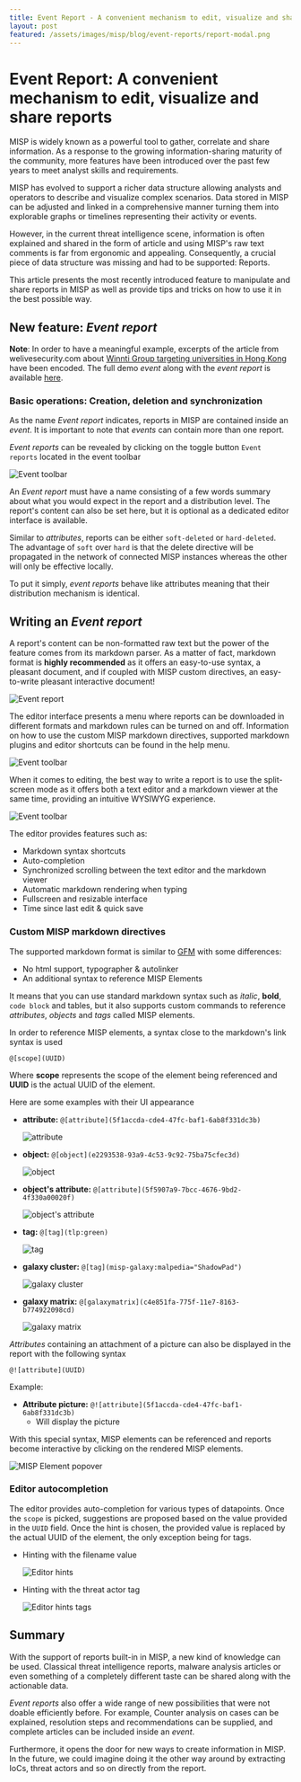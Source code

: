 ```yaml
---
title: Event Report - A convenient mechanism to edit, visualize and share reports
layout: post
featured: /assets/images/misp/blog/event-reports/report-modal.png
---
```


# Event Report: A convenient mechanism to edit, visualize and share reports
MISP is widely known as a powerful tool to gather, correlate and share information. As a response to the growing information-sharing maturity of the community, more features have been introduced over the past few years to meet analyst skills and requirements.

MISP has evolved to support a richer data structure allowing analysts and operators to describe and visualize complex scenarios. Data stored in MISP can be adjusted and linked in a comprehensive manner turning them into explorable graphs or timelines representing their activity or events.

However, in the current threat intelligence scene, information is often explained and shared in the form of article and using MISP's raw text comments is far from ergonomic and appealing.
Consequently, a crucial piece of data structure was missing and had to be supported: Reports.

This article presents the most recently introduced feature to manipulate and share reports in MISP as well as provide tips and tricks on how to use it in the best possible way.


## New feature: *Event report*
**Note**: In order to have a meaningful example, excerpts of the article from welivesecurity.com about [Winnti Group targeting universities in Hong Kong](https://www.welivesecurity.com/2020/01/31/winnti-group-targeting-universities-hong-kong/) have been encoded.
The full demo *event* along with the *event report* is available [here](/assets/images/misp/blog/event-reports/misp.event-report-demo.json).

### Basic operations: Creation, deletion and synchronization
As the name *Event report* indicates, reports in MISP are contained inside an *event*. It is important to note that *events* can contain more than one report. 

*Event reports* can be revealed by clicking on the toggle button `Event reports` located in the event toolbar

![Event toolbar](/assets/images/misp/blog/event-reports/event-toolbar.png)

An *Event report* must have a name consisting of a few words summary about what you would expect in the report and a distribution level. The report's content can also be set here, but it is optional as a dedicated editor interface is available.

Similar to *attributes*, reports can be either `soft-deleted` or `hard-deleted`. The advantage of `soft` over `hard` is that the delete directive will be propagated in the network of connected MISP instances whereas the other will only be effective locally.

To put it simply, *event reports* behave like attributes meaning that their distribution mechanism is identical.

## Writing an *Event report*
A report's content can be non-formatted raw text but the power of the feature comes from its markdown parser.
As a matter of fact, markdown format is **highly recommended** as it offers an easy-to-use syntax, a pleasant document, and if coupled with MISP custom directives, an easy-to-write pleasant interactive document!

![Event report](/assets/images/misp/blog/event-reports/report-modal.png)

The editor interface presents a menu where reports can be downloaded in different formats and markdown rules can be turned on and off.
Information on how to use the custom MISP markdown directives, supported markdown plugins and editor shortcuts can be found in the help menu.

![Event toolbar](/assets/images/misp/blog/event-reports/edit-toolbar.png)

When it comes to editing, the best way to write a report is to use the split-screen mode as it offers both a text editor and a markdown viewer at the same time, providing an intuitive WYSIWYG experience.

![Event toolbar](/assets/images/misp/blog/event-reports/editor-full.png)

The editor provides features such as:
- Markdown syntax shortcuts
- Auto-completion
- Synchronized scrolling between the text editor and the markdown viewer
- Automatic markdown rendering when typing
- Fullscreen and resizable interface
- Time since last edit & quick save


### Custom MISP markdown directives
The supported markdown format is similar to [GFM](https://github.github.com/gfm/) with some differences:
- No html support, typographer & autolinker
- An additional syntax to reference MISP Elements

It means that you can use standard markdown syntax such as *italic*, **bold**, `code block` and tables, but it also supports custom commands to reference *attributes*, *objects* and *tags* called MISP elements.

In order to reference MISP elements, a syntax close to the markdown's link syntax is used
```
@[scope](UUID)
```

Where **scope** represents the scope of the element being referenced and **UUID** is the actual UUID of the element.

Here are some examples with their UI appearance
- **attribute:** `@[attribute](5f1accda-cde4-47fc-baf1-6ab8f331dc3b)`

    ![attribute](/assets/images/misp/blog/event-reports/md-attribute.png)
- **object:** `@[object](e2293538-93a9-4c53-9c92-75ba75cfec3d)`

    ![object](/assets/images/misp/blog/event-reports/md-object.png)
- **object's attribute:** `@[attribute](5f5907a9-7bcc-4676-9bd2-4f330a00020f)`

    ![object's attribute](/assets/images/misp/blog/event-reports/md-object-attribute.png)
- **tag:** `@[tag](tlp:green)`

    ![tag](/assets/images/misp/blog/event-reports/md-tag.png)
- **galaxy cluster:** `@[tag](misp-galaxy:malpedia="ShadowPad")`

    ![galaxy cluster](/assets/images/misp/blog/event-reports/md-cluster.png)
- **galaxy matrix:** `@[galaxymatrix](c4e851fa-775f-11e7-8163-b774922098cd)`

    ![galaxy matrix](/assets/images/misp/blog/event-reports/md-galaxy-matrix.png)

*Attributes* containing an attachment of a picture can also be displayed in the report with the following syntax
```
@![attribute](UUID)
```
Example:
- **Attribute picture:** `@![attribute](5f1accda-cde4-47fc-baf1-6ab8f331dc3b)`
    - Will display the picture


With this special syntax, MISP elements can be referenced and reports become interactive by clicking on the rendered MISP elements.

![MISP Element popover](/assets/images/misp/blog/event-reports/md-popover.png)


### Editor autocompletion
The editor provides auto-completion for various types of datapoints. Once the `scope` is picked, suggestions are proposed based on the value provided in the `UUID` field. Once the hint is chosen, the provided value is replaced by the actual UUID of the element, the only exception being for tags.

- Hinting with the filename value

    ![Editor hints](/assets/images/misp/blog/event-reports/cm-hints.gif)

- Hinting with the threat actor tag

    ![Editor hints tags](/assets/images/misp/blog/event-reports/cm-hints-tag.gif)

## Summary
With the support of reports built-in in MISP, a new kind of knowledge can be used. Classical threat intelligence reports, malware analysis articles or even something of a completely different taste can be shared along with the actionable data.

*Event reports* also offer a wide range of new possibilities that were not doable efficiently before. For example, Counter analysis on cases can be explained, resolution steps and recommendations can be supplied, and complete articles can be included inside an *event*.

Furthermore, it opens the door for new ways to create information in MISP. In the future, we could imagine doing it the other way around by extracting IoCs, threat actors and so on directly from the report.
